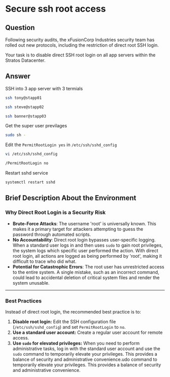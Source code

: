 # Secure ssh root access

## Question

Following security audits, the xFusionCorp Industries security team has rolled out new protocols, including the restriction of direct root SSH login.

Your task is to disable direct SSH root login on all app servers within the Stratos Datacenter.

## Answer

SSH into 3 app server with 3 termials
```bash
ssh tony@stapp01

ssh steve@stapp02

ssh banner@stapp03
```

Get the super user previlages
```bash
sudo sh -
```

Edit the `PermitRootLogin yes` in `/etc/ssh/sshd_config`
```bash
vi /etc/ssh/sshd_config

/PermitRootLogin no
```

Restart sshd service
```bash
systemctl restart sshd
```

## Brief Description About the Environment

### Why Direct Root Login is a Security Risk

* **Brute-Force Attacks**: The username 'root' is universally known. This makes it a primary target for attackers attempting to guess the password through automated scripts.
* **No Accountability**: Direct root login bypasses user-specific logging. When a standard user logs in and then uses `sudo` to gain root privileges, the system logs which specific user performed the action. With direct root login, all actions are logged as being performed by 'root', making it difficult to trace who did what.
* **Potential for Catastrophic Errors**: The root user has unrestricted access to the entire system. A single mistake, such as an incorrect command, could lead to accidental deletion of critical system files and render the system unusable.

***

### Best Practices

Instead of direct root login, the recommended best practice is to:

1.  **Disable root login:** Edit the SSH configuration file (`/etc/ssh/sshd_config`) and set `PermitRootLogin` to `no`.
2.  **Use a standard user account:** Create a regular user account for remote access.
3.  **Use `sudo` for elevated privileges:** When you need to perform administrative tasks, log in with the standard user account and use the `sudo` command to temporarily elevate your privileges. This provides a balance of security and administrative convenience.udo command to temporarily elevate your privileges. This provides a balance of security and administrative convenience.
